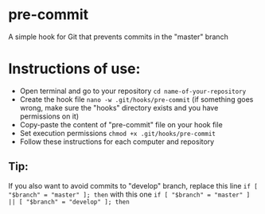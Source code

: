 # pre-commit
A simple hook for Git that prevents commits in the "master" branch

# Instructions of use:
* Open terminal and go to your repository `cd name-of-your-repository`
* Create the hook file `nano -w .git/hooks/pre-commit` (if something goes wrong, make sure the "hooks" directory exists and you have permissions on it)
* Copy-paste the content of "pre-commit" file on your hook file
* Set execution permissions `chmod +x .git/hooks/pre-commit`
* Follow these instructions for each computer and repository

## Tip:
If you also want to avoid commits to "develop" branch, replace this line `if [ "$branch" = "master" ]; then` with this one `if [ "$branch" = "master" ] || [ "$branch" = "develop" ]; then` 

